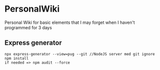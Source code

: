 # PersonalWiki
Personal Wiki for basic elements that I may forget when I haven't programmed for 3 days

## Express generator

```
npx express-generator --view=pug --git //NodeJS server med git ignore
npm install
if needed => npm audit --force
```
